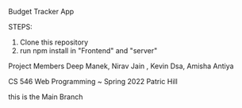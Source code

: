 Budget Tracker App

STEPS:

1. Clone this repository
2. run npm install in "Frontend" and "server"


Project Members 
Deep Manek, Nirav Jain , Kevin Dsa, Amisha Antiya


CS 546 Web Programming ~ Spring 2022
Patric Hill

this is the Main Branch
